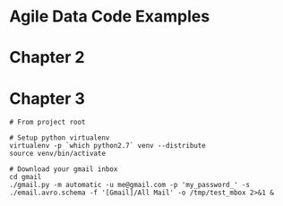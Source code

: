 Agile Data Code Examples
========================

Chapter 2
=========


Chapter 3
=========

```
# From project root

# Setup python virtualenv
virtualenv -p `which python2.7` venv --distribute
source venv/bin/activate

# Download your gmail inbox
cd gmail
./gmail.py -m automatic -u me@gmail.com -p 'my_password_' -s ./email.avro.schema -f '[Gmail]/All Mail' -o /tmp/test_mbox 2>&1 &
```

